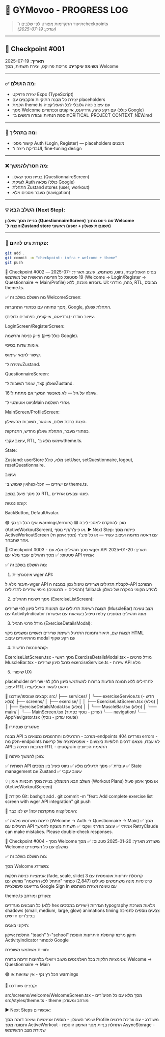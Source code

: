 # 🚦 GYMovoo - PROGRESS LOG

> תיעוד התקדמות מפורט לפי שלבים ו־checkpoints  
> _(עודכן: 2025-07-19)_

---

## 🔖 Checkpoint #001

**תאריך:** 2025-07-19  
**משימה עיקרית:** פריסת פרויקט, יצירת תשתית, מסך Welcome

---

### ✅ מה הושלם:

- יצירת פרויקט Expo (TypeScript)
- יצירת כל מבנה התיקיות והקבצים עם placeholders
- הקמת theme.ts עם עיצוב כהה גלובלי לכל האפליקציה
- מסך Welcome עם רקע כהה, גרדיאנט, אייקונים וכפתורים (כולל Google)
- הוספת הנחיות עבודה ודגשים ב־CRITICAL_PROJECT_CONTEXT_NEW.md

---

### 🔧 מה בתהליך:

- קישור מסכי Auth (Login, Register) — placeholders מוכנים
- בדיקת ריצה ו־UI, fine-tuning design

---

### ❌ מה חסר/להמשך:

- בניית מסך שאלון (QuestionnaireScreen)
- לוגיקת Auth מלאה (כולל Google)
- התחלת Zustand stores (user, workout)
- מעבר מסכים מלא (navigation)

---

### 💡 **השלב הבא (Next Step):**

**בניית מסך שאלון (QuestionnaireScreen) עם ניווט מתוך Welcome  
והכנה ל־Zustand store ראשוני (user + תשובות שאלון)**

---

### 🚀 פקודת גיט להיום:

```bash
git add .
git commit -m "checkpoint: infra + welcome + theme"
git push
```

🔖 Checkpoint #002 — בסיס האפליקציה, ניווט, משתמש, עיצוב
תאריך: 2025-07-19
סטטוס: כל הזרימה הראשית של משתמש (Welcome → Login/Register → Questionnaire → Main/Profile) מוכנה, ללא errors.
UI: כהה, מודרני, RTL, מבוסס theme.ts.

✅ מה הושלם בשלב זה
WelcomeScreen:

מסך פתיחה עם כפתורי התחברות, Google, התחלת שאלון.

עיצוב מודרני (גרדיאנט, אייקונים, כפתורים גדולים).

LoginScreen/RegisterScreen:

פייק כניסה והרשמה (כולל פייק Google).

אימות שדות בסיסי.

קישור לתנאי שימוש.

שמירה ל־Zustand.

QuestionnaireScreen:

שאלון קצר, שומר תשובות ל־Zustand.

שאלה על גיל — לא מאפשר המשך אם מתחת ל־16.

ניווט אוטומטי ל־Main אחרי השלמה.

MainScreen/ProfileScreen:

הצגת ברכת שלום, אווטאר, תשובות מהשאלון.

כפתורי מעבר, התחלת שאלון מחדש, התנתקות.

עיצוב עקבי, RTL, שימוש מלא ב־theme.ts.

State:

Zustand: userStore מלא, כולל setUser, setQuestionnaire, logout, resetQuestionnaire.

עיצוב:

אין שימוש ב־hex-ים ישירים — הכל theme.ts.

כל מסך פועל במצב RTL, פונט וצבעים אחידים.

קומפוננטות:

BackButton, DefaultAvatar.

🟢 הכל רץ נקי (אין warnings/errors)
🟦 מוכן להתקדם למסכי ליבה (ActiveWorkoutScreen), או פיצ’ר/דף נוסף.
▶️ Next Step:
פיתוח מסך ActiveWorkoutScreen (מסך אימון חי) עם דאטה מדומה ועיצוב עשיר — או כל פיצ’ר אחר שתבחר.

🔖 Checkpoint #003 - מסך תרגילים מלא עם wger API
תאריך: 2025-01-20
סטטוס: ✅ מסך תרגילים עובד מלא עם API אמיתי

✅ מה הושלם בשלב זה:

1. אינטגרציית wger API:

חיבור מלא ל-wger API לקבלת תרגילים ושרירים
טיפול נכון במבנה ה-API המורכב (תרגילים + תרגומים)
מיפוי שרירים לתרגילים
fallback למידע מקומי במקרה של כשלון

2. מסך רשימת תרגילים (ExerciseListScreen):

תצוגת רשימת תרגילים עם תמונות
סרגל סינון לפי שרירים (MuscleBar)
מצב טעינה עם ActivityIndicator
טיפול בשגיאות עם אפשרות retry
מונה תרגילים מסוננים

3. מודל פרטי תרגיל (ExerciseDetailsModal):

תצוגת שם, תיאור ותמונת התרגיל
רשימת שרירים ראשיים ומשניים
ניקוי HTML מהתיאורים
עיצוב modal עם רקע שקוף

4. קומפוננטות חדשות:

ExerciseListScreen.tsx - מסך ראשי
ExerciseDetailsModal.tsx - מודל פרטים
MuscleBar.tsx - סרגל סינון שרירים
exerciseService.ts - שירות API מלא

5. שיפורי UX:

placeholder לתרגילים ללא תמונה
הודעות ברורות למשתמש
סינון חלק לפי שרירים
עיצוב RTL תואם לשאר האפליקציה

📁 קבצים שנוספו/עודכנו:
src/
├── services/
│ └── exerciseService.ts (חדש - מלא)
├── screens/
│ ├── exercise/
│ │ ├── ExerciseListScreen.tsx (מלא)
│ │ ├── ExerciseDetailsModal.tsx (מלא)
│ │ └── MuscleBar.tsx (מלא)
│ └── main/
│ └── MainScreen.tsx (עודכן - נוסף כפתור)
└── navigation/
└── AppNavigator.tsx (עודכן - נוסף route)

🔧 אתגרים שנפתרו:

מבנה API מורכב - התרגילים והתרגומים נמצאים ב-endpoints נפרדים
404 errors - חלק מה-endpoints לא עבדו, מצאנו דרכים חלופיות
ביצועים - אופטימיזציה של קריאות API מרובות
תמיכה ב-RTL - התאמת הכיוונים והטקסטים

🚀 מוכן להמשך פיתוח:

✅ תשתית API עובדת
✅ מסך תרגילים מלא
✅ ניווט פעיל בין מסכים
✅ State management עם Zustand
✅ עיצוב עקבי

💡 השלב הבא המומלץ:
בניית מסך תוכניות אימון (Workout Plans) או מסך אימון פעיל (ActiveWorkoutScreen)

📝 פקודת Git:
bashgit add .
git commit -m "feat: Add complete exercise list screen with wger API integration"
git push

🎯 האפליקציה מתקדמת יפה! יש לנו כבר:

✅ זרימת משתמש מלאה (Welcome → Auth → Questionnaire → Main)
✅ מסך תרגילים עם API אמיתי
✅ עיצוב מודרני ועקבי
✅ תשתית מוצקה להמשך
RetryClaude can make mistakes. Please double-check responses.

🔖 Checkpoint #004 - מסך Welcome משודרג
תאריך: 2025-01-20
סטטוס: ✅ מסך Welcome מושלם עם כל השיפורים

✅ מה הושלם בשלב זה:

מסך Welcome משודרג:

אנימציות כניסה חלקות (fade, scale, slide)
קרוסלת יתרונות אוטומטית עם 3 כרטיסיות
מונה משתמשים פעילים (2,847)
כפתור "התחל ללא הרשמה" מודגש עם גרדיאנט
סימולציית Google Sign In עם טעינה ויצירת משתמש

theme.ts מעודכן ומורחב:

כל הצבעים מוגדרים (ללא hex ישירים במסכים)
הגדרות typography מלאות
מערכת shadows (small, medium, large, glow)
animations timing
צבעים נוספים לתמיכה בפיצ'רים חדשים

תיקוני באגים:

החלפת אייקון "teach" ל-"school"
תיקון מרכוז קרוסלת היתרונות
הוספת ActivityIndicator לכפתור Google

חוויית משתמש משופרת:

אנימציות חלקות בכל האלמנטים
משוב ויזואלי בלחיצות
זרימה ברורה: Welcome → Questionnaire → Main

🟢 הכל רץ נקי - אין שגיאות או warnings

💾 קבצים שעודכנו:

src/screens/welcome/WelcomeScreen.tsx - מסך מלא עם כל הפיצ'רים
src/styles/theme.ts - theme מורחב ומעודכן

▶️ Next Steps אפשריים:

שיפור השאלון - הוספת אנימציות ועיצוב דומה
מסך Profile משודרג - עם עריכת פרטים ותמונה
מסך ActiveWorkout - התחלת בניית מסך האימון
הוספת AsyncStorage - שמירת מצב המשתמש
